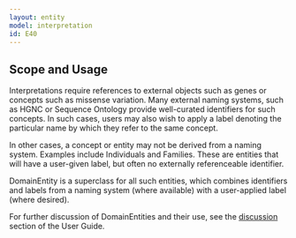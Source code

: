 ```yaml
---
layout: entity
model: interpretation
id: E40
---
```


Scope and Usage
---------------

Interpretations require references to external objects such as genes or concepts such as missense variation.  Many external naming systems, such as HGNC or Sequence Ontology provide well-curated identifiers for such concepts.   In such cases, users may also wish to apply a label denoting the particular name by which they refer to the same concept.  

In other cases, a concept or entity may not be derived from a naming system. Examples include Individuals and Families.  These are entities that will have a user-given label, but often no externally referenceable identifier.

DomainEntity is a superclass for all such entities, which combines identifiers and labels from a naming system (where available) with a user-applied label (where desired).

For further discussion of DomainEntities and their use, see the [discussion]() section of the User Guide.
